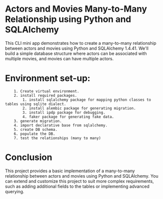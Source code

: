 
# Actors and Movies Many-to-Many Relationship using Python and SQLAlchemy
  This CLI mini app demonstrates how to create a many-to-many relationship between actors and movies using Python and SQLAlchemy 1.4.41. We'll build a simple database structure where actors can be associated with multiple movies, and movies can have multiple actors.
# Environment set-up:
        1. Create virtual environment.
        2. install required packages.
            1. install sqlalchemy package for mapping python classes to tables using sqlite dialect.
            2. install alembic package for generating migration.
            3. install ipdp package for debugging.
            4. faker package for generating fake data.
        3. generate migration.
        4. import declarative base from sqlalchemy.
        5. create DB schema.
        6. populate the DB.
        7. test the relationships (many to many)

# Conclusion
This project provides a basic implementation of a many-to-many relationship between actors and movies using Python and SQLAlchemy. You can extend and customize this project to suit more complex requirements, such as adding additional fields to the tables or implementing advanced querying.


